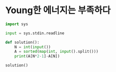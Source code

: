 # Young한 에너지는 부족하다

```python
import sys

input = sys.stdin.readline

def solution():
    N = int(input())
    A = sorted(map(int, input().split()))
    print(A[N*2-1]-A[N])

solution()
```


